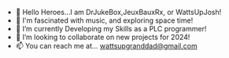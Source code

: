 - 👋 Hello Heroes...I am DrJukeBox,JeuxBauxRx, or WattsUpJosh!
- 👀 I'm fascinated with music, and exploring space time!
- 🌱 I’m currently Developing my Skills as a PLC programmer!
- 💞️ I’m looking to collaborate on new projects for 2024!
- 📫 You can reach me at... wattsupgranddad@gmail.com

<!---
Wattsupjosh/DrJukeBox is a ✨ special ✨ repository because its `README.md` (this file) appears on your GitHub profile.
You can click the Preview link to take a look at your changes.
--->
